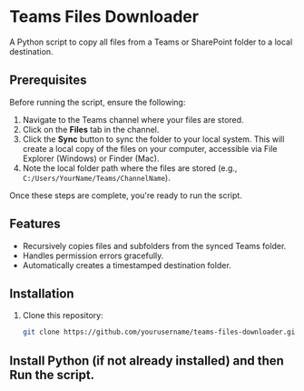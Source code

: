 # Teams Files Downloader

A Python script to copy all files from a Teams or SharePoint folder to a local destination.

## Prerequisites
Before running the script, ensure the following:
1. Navigate to the Teams channel where your files are stored.
2. Click on the **Files** tab in the channel.
3. Click the **Sync** button to sync the folder to your local system. This will create a local copy of the files on your computer, accessible via File Explorer (Windows) or Finder (Mac).
4. Note the local folder path where the files are stored (e.g., `C:/Users/YourName/Teams/ChannelName`).

Once these steps are complete, you're ready to run the script.

## Features
- Recursively copies files and subfolders from the synced Teams folder.
- Handles permission errors gracefully.
- Automatically creates a timestamped destination folder.

## Installation
1. Clone this repository:
   ```bash
   git clone https://github.com/yourusername/teams-files-downloader.git

## Install Python (if not already installed) and then Run the script.
